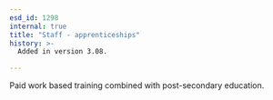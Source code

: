 ```yaml
---
esd_id: 1298
internal: true
title: "Staff - apprenticeships"
history: >-
  Added in version 3.08.

---
```


Paid work based training combined with post-secondary education.

